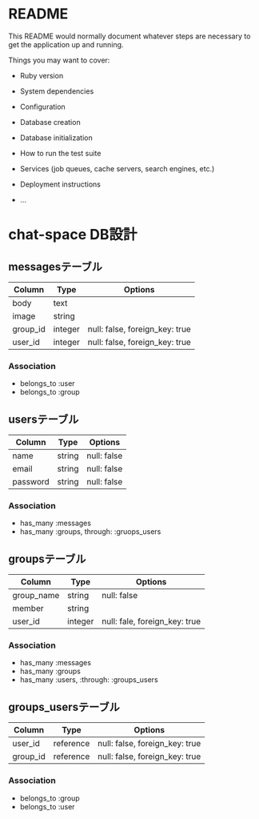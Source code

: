 # README

This README would normally document whatever steps are necessary to get the
application up and running.

Things you may want to cover:

* Ruby version

* System dependencies

* Configuration

* Database creation

* Database initialization

* How to run the test suite

* Services (job queues, cache servers, search engines, etc.)

* Deployment instructions

* ...

# chat-space DB設計

## messagesテーブル

|Column|Type|Options|
|------|----|-------|
|body  |text||
|image |string||
|group_id|integer|null: false, foreign_key: true|
|user_id|integer|null: false, foreign_key: true|

### Association
- belongs_to :user
- belongs_to :group


## usersテーブル

|Column|Type|Options|
|------|----|-------|
|name  |string|null: false|
|email |string|null: false|
|password|string|null: false|

### Association
- has_many :messages
- has_many :groups, through: :gruops_users


## groupsテーブル

|Column|Type|Options|
|------|----|-------|
|group_name|string|null: false|
|member|string||
|user_id|integer|null: fale, foreign_key: true|

### Association
- has_many :messages
- has_many :groups
- has_many :users, :through: :groups_users


## groups_usersテーブル

|Column|Type|Options|
|------|----|-------|
|user_id|reference|null: false, foreign_key: true|
|group_id|reference|null: false, foreign_key: true|

### Association
- belongs_to :group
- belongs_to :user